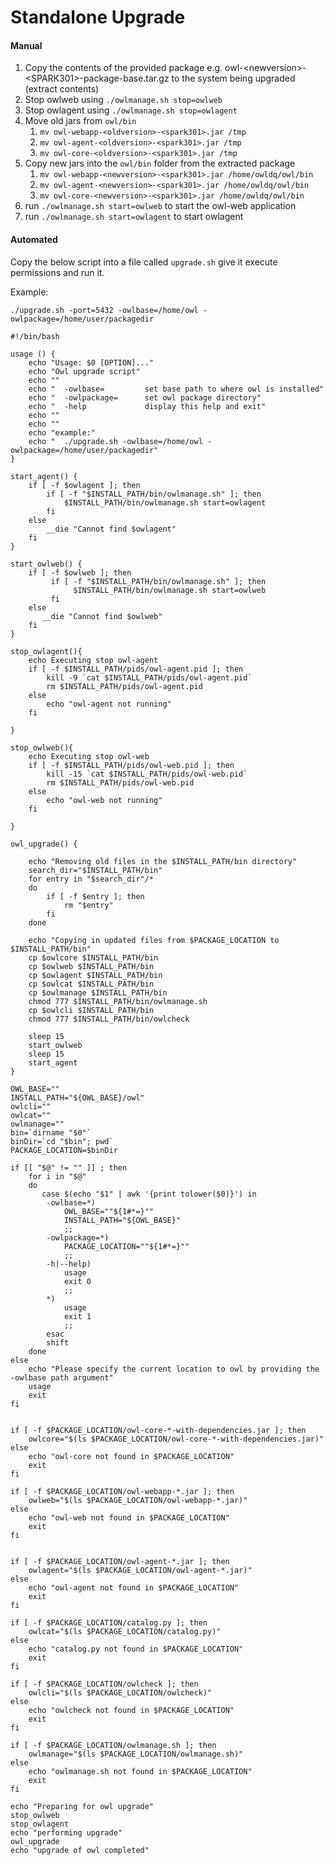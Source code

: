 # Standalone Upgrade

#### Manual

1. Copy the contents of the provided package e.g. owl-\<newversion>-\<SPARK301>-package-base.tar.gz to the system being upgraded (extract contents)
2. Stop owlweb using `./owlmanage.sh stop=owlweb`
3. Stop owlagent using `./owlmanage.sh stop=owlagent`
4. Move old jars from `owl/bin`
   1. `mv owl-webapp-<oldversion>-<spark301>.jar /tmp`
   2. `mv owl-agent-<oldversion>-<spark301>.jar /tmp`
   3. `mv owl-core-<oldversion>-<spark301>.jar /tmp`
5. Copy new jars into the `owl/bin` folder from the extracted package
   1. `mv owl-webapp-<newversion>-<spark301>.jar /home/owldq/owl/bin`
   2. `mv owl-agent-<newversion>-<spark301>.jar /home/owldq/owl/bin`
   3. `mv owl-core-<newversion>-<spark301>.jar /home/owldq/owl/bin`
6. run `./owlmanage.sh start=owlweb` to start the owl-web application
7. run `./owlmanage.sh start=owlagent` to start owlagent

#### Automated

Copy the below script into a file called `upgrade.sh` give it execute permissions and run it. 

Example:

```
./upgrade.sh -port=5432 -owlbase=/home/owl -owlpackage=/home/user/packagedir
```

```
#!/bin/bash

usage () {
    echo "Usage: $0 [OPTION]..."
    echo "Owl upgrade script"
    echo ""
    echo "  -owlbase=         set base path to where owl is installed"
    echo "  -owlpackage=      set owl package directory"
    echo "  -help             display this help and exit"
    echo ""
    echo ""
    echo "example:"
    echo "  ./upgrade.sh -owlbase=/home/owl -owlpackage=/home/user/packagedir"
}

start_agent() {
    if [ -f $owlagent ]; then
        if [ -f "$INSTALL_PATH/bin/owlmanage.sh" ]; then
            $INSTALL_PATH/bin/owlmanage.sh start=owlagent
        fi
    else
        __die "Cannot find $owlagent"
    fi
}

start_owlweb() {
    if [ -f $owlweb ]; then
         if [ -f "$INSTALL_PATH/bin/owlmanage.sh" ]; then
              $INSTALL_PATH/bin/owlmanage.sh start=owlweb
         fi
    else
       __die "Cannot find $owlweb"
    fi
}

stop_owlagent(){
    echo Executing stop owl-agent
    if [ -f $INSTALL_PATH/pids/owl-agent.pid ]; then
        kill -9 `cat $INSTALL_PATH/pids/owl-agent.pid`
        rm $INSTALL_PATH/pids/owl-agent.pid
    else
        echo "owl-agent not running"
    fi

}

stop_owlweb(){
    echo Executing stop owl-web
    if [ -f $INSTALL_PATH/pids/owl-web.pid ]; then
        kill -15 `cat $INSTALL_PATH/pids/owl-web.pid`
        rm $INSTALL_PATH/pids/owl-web.pid
    else
        echo "owl-web not running"
    fi

}

owl_upgrade() {

    echo "Removing old files in the $INSTALL_PATH/bin directory"
    search_dir="$INSTALL_PATH/bin"
    for entry in "$search_dir"/*
    do
        if [ -f $entry ]; then
            rm "$entry"
        fi
    done

    echo "Copying in updated files from $PACKAGE_LOCATION to $INSTALL_PATH/bin"
    cp $owlcore $INSTALL_PATH/bin
    cp $owlweb $INSTALL_PATH/bin
    cp $owlagent $INSTALL_PATH/bin
    cp $owlcat $INSTALL_PATH/bin
    cp $owlmanage $INSTALL_PATH/bin
    chmod 777 $INSTALL_PATH/bin/owlmanage.sh
    cp $owlcli $INSTALL_PATH/bin
    chmod 777 $INSTALL_PATH/bin/owlcheck
    
    sleep 15
    start_owlweb
    sleep 15
    start_agent
}

OWL_BASE=""
INSTALL_PATH="${OWL_BASE}/owl"
owlcli=""
owlcat=""
owlmanage=""
bin=`dirname "$0"`
binDir=`cd "$bin"; pwd`
PACKAGE_LOCATION=$binDir

if [[ "$@" != "" ]] ; then
    for i in "$@"
    do
       case $(echo "$1" | awk '{print tolower($0)}') in
        -owlbase=*)
            OWL_BASE=""${1#*=}""
            INSTALL_PATH="${OWL_BASE}"
            ;;
        -owlpackage=*)
            PACKAGE_LOCATION=""${1#*=}""
            ;;
        -h|--help)
            usage
            exit 0
            ;;
        *)
            usage
            exit 1
            ;;
        esac
        shift
    done
else
    echo "Please specify the current location to owl by providing the -owlbase path argument"
    usage
    exit
fi


if [ -f $PACKAGE_LOCATION/owl-core-*-with-dependencies.jar ]; then
    owlcore="$(ls $PACKAGE_LOCATION/owl-core-*-with-dependencies.jar)"
else
    echo "owl-core not found in $PACKAGE_LOCATION"
    exit
fi

if [ -f $PACKAGE_LOCATION/owl-webapp-*.jar ]; then
    owlweb="$(ls $PACKAGE_LOCATION/owl-webapp-*.jar)"
else
    echo "owl-web not found in $PACKAGE_LOCATION"
    exit
fi


if [ -f $PACKAGE_LOCATION/owl-agent-*.jar ]; then
    owlagent="$(ls $PACKAGE_LOCATION/owl-agent-*.jar)"
else
    echo "owl-agent not found in $PACKAGE_LOCATION"
    exit
fi

if [ -f $PACKAGE_LOCATION/catalog.py ]; then
    owlcat="$(ls $PACKAGE_LOCATION/catalog.py)"
else
    echo "catalog.py not found in $PACKAGE_LOCATION"
    exit
fi

if [ -f $PACKAGE_LOCATION/owlcheck ]; then
    owlcli="$(ls $PACKAGE_LOCATION/owlcheck)"
else
    echo "owlcheck not found in $PACKAGE_LOCATION"
    exit
fi

if [ -f $PACKAGE_LOCATION/owlmanage.sh ]; then
    owlmanage="$(ls $PACKAGE_LOCATION/owlmanage.sh)"
else
    echo "owlmanage.sh not found in $PACKAGE_LOCATION"
    exit
fi

echo "Preparing for owl upgrade"
stop_owlweb
stop_owlagent
echo "performing upgrade"
owl_upgrade
echo "upgrade of owl completed"


```
